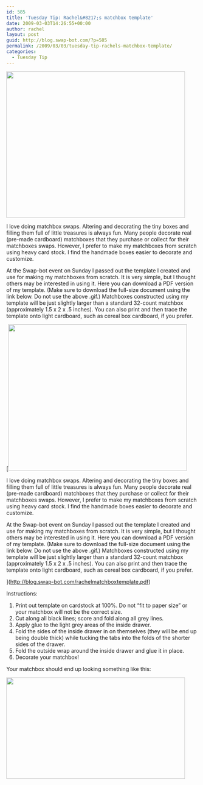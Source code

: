 ```yaml
---
id: 585
title: 'Tuesday Tip: Rachel&#8217;s matchbox template'
date: 2009-03-03T14:26:55+00:00
author: rachel
layout: post
guid: http://blog.swap-bot.com/?p=585
permalink: /2009/03/03/tuesday-tip-rachels-matchbox-template/
categories:
  - Tuesday Tip
---
```

<img src="http://blog.swap-bot.com/wp-content/uploads/2009/03/rachelmatchboxtemplate.gif" alt="" title="rachelmatchboxtemplate" width="470" height="384" class="alignnone size-full wp-image-579" srcset="http://blog.swap-bot.com/wp-content/uploads/2009/03/rachelmatchboxtemplate-300x245.gif 300w, http://blog.swap-bot.com/wp-content/uploads/2009/03/rachelmatchboxtemplate.gif 470w" sizes="(max-width: 470px) 100vw, 470px" />

I love doing matchbox swaps. Altering and decorating the tiny boxes and filling them full of little treasures is always fun. Many people decorate real (pre-made cardboard) matchboxes that they purchase or collect for their matchboxes swaps. However, I prefer to make my matchboxes from scratch using heavy card stock. I find the handmade boxes easier to decorate and customize. 

At the Swap-bot event on Sunday I passed out the template I created and use for making my matchboxes from scratch. It is very simple, but I thought others may be interested in using it. Here you can download a PDF version of my template. (Make sure to download the full-size document using the link below. Do not use the above .gif.) Matchboxes constructed using my template will be just slightly larger than a standard 32-count matchbox (approximately 1.5 x 2 x .5 inches). You can also print and then trace the template onto light cardboard, such as cereal box cardboard, if you prefer.

[<img src="http://blog.swap-bot.com/wp-content/uploads/2009/03/rachelmatchboxtemplate.gif" alt="" title="rachelmatchboxtemplate" width="470" height="384" class="alignnone size-full wp-image-579" srcset="http://blog.swap-bot.com/wp-content/uploads/2009/03/rachelmatchboxtemplate-300x245.gif 300w, http://blog.swap-bot.com/wp-content/uploads/2009/03/rachelmatchboxtemplate.gif 470w" sizes="(max-width: 470px) 100vw, 470px" />

I love doing matchbox swaps. Altering and decorating the tiny boxes and filling them full of little treasures is always fun. Many people decorate real (pre-made cardboard) matchboxes that they purchase or collect for their matchboxes swaps. However, I prefer to make my matchboxes from scratch using heavy card stock. I find the handmade boxes easier to decorate and customize. 

At the Swap-bot event on Sunday I passed out the template I created and use for making my matchboxes from scratch. It is very simple, but I thought others may be interested in using it. Here you can download a PDF version of my template. (Make sure to download the full-size document using the link below. Do not use the above .gif.) Matchboxes constructed using my template will be just slightly larger than a standard 32-count matchbox (approximately 1.5 x 2 x .5 inches). You can also print and then trace the template onto light cardboard, such as cereal box cardboard, if you prefer.

](http://blog.swap-bot.com/rachelmatchboxtemplate.pdf) 

Instructions:

  1. Print out template on cardstock at 100%. Do not “fit to paper size” or your matchbox will not be the correct size.
  2. Cut along all black lines; score and fold along all grey lines. 
  3. Apply glue to the light grey areas of the inside drawer.
  4. Fold the sides of the inside drawer in on themselves (they will be end up being double thick) while tucking the tabs into the folds of the shorter sides of the drawer.
  5. Fold the outside wrap around the inside drawer and glue it in place.
  6. Decorate your matchbox!

Your matchbox should end up looking something like this:

<img src="http://blog.swap-bot.com/wp-content/uploads/2009/03/matchboxexample.jpg" alt="" title="matchboxexample" width="470" height="266" class="alignnone size-full wp-image-586" />